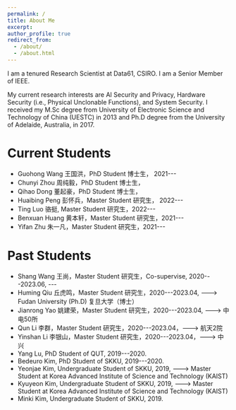 ```yaml
---
permalink: /
title: About Me
excerpt: 
author_profile: true
redirect_from: 
  - /about/
  - /about.html
---
```


I am a tenured Research Scientist at Data61, CSIRO. I am a Senior Member of IEEE. 

My current research interests are AI Security and Privacy, Hardware Security (i.e., Physical Unclonable Functions), and System Security. I received  my  M.Sc  degree  from University of Electronic Science and Technology of China (UESTC) in 2013 and Ph.D degree from the University of Adelaide, Australia, in 2017. 

Current Students
======

* Guohong Wang 王国洪，PhD Student 博士生， 2021---
* Chunyi Zhou 周纯毅，PhD Student 博士生， 
* Qihao Dong 董起豪，PhD Student 博士生， 
* Huaibing Peng 彭怀兵，Master Student 研究生， 2022---
* Ting Luo 骆挺, Master Student 研究生，2022---
* Benxuan Huang 黄本轩，Master Student 研究生，2021---
* Yifan Zhu 朱一凡，Master Student 研究生，2021---

Past Students
======
* Shang Wang 王尚，Master Student 研究生，Co-supervise, 2020---2023.06, ---
* Huming Qiu 丘虎鸣，Master Student 研究生，2020---2023.04, ---> Fudan University (Ph.D) 复旦大学（博士）
* Jianrong Yao 姚建荣，Master Student 研究生，2020---2023.04, ---> 中电50所
* Qun Li 李群，Master Student 研究生，2020---2023.04，---> 航天2院
* Yinshan Li 李银山，Master Student 研究生，2020---2023.04，---> 中兴
* Yang Lu, PhD Student of QUT, 2019---2020.
* Bedeuro Kim, PhD Student of SKKU, 2019---2020.
* Yeonjae Kim, Undergraduate Student of SKKU, 2019, ---> Master Student at Korea Advanced Institute of Science and Technology (KAIST)
* Kyuyeon Kim, Undergraduate Student of SKKU, 2019, ---> Master Student at Korea Advanced Institute of Science and Technology (KAIST)
* Minki Kim, Undergraduate Student of SKKU, 2019.


